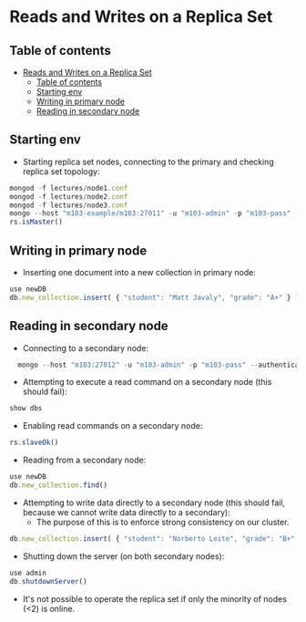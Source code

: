 # Reads and Writes on a Replica Set

## Table of contents

- [Reads and Writes on a Replica Set](#reads-and-writes-on-a-replica-set)
  - [Table of contents](#table-of-contents)
  - [Starting env](#starting-env)
  - [Writing in primary node](#writing-in-primary-node)
  - [Reading in secondary node](#reading-in-secondary-node)

## Starting env

- Starting replica set nodes, connecting to the primary and checking replica set topology:

```js
mongod -f lectures/node1.conf
mongod -f lectures/node2.conf
mongod -f lectures/node3.conf
mongo --host "m103-example/m103:27011" -u "m103-admin" -p "m103-pass" --authenticationDatabase "admin"
rs.isMaster()
```

## Writing in primary node

- Inserting one document into a new collection in primary node:

```js
use newDB
db.new_collection.insert( { "student": "Matt Javaly", "grade": "A+" } )
```

## Reading in secondary node

- Connecting to a secondary node:

```js
  mongo --host "m103:27012" -u "m103-admin" -p "m103-pass" --authenticationDatabase "admin"
```

- Attempting to execute a read command on a secondary node (this should fail):

```js
show dbs
```

- Enabling read commands on a secondary node:

```js
rs.slaveOk()
```

- Reading from a secondary node:

```js
use newDB
db.new_collection.find()
```

- Attempting to write data directly to a secondary node (this should fail, because we cannot write data directly to a secondary):
  - The purpose of this is to enforce strong consistency on our cluster.

```js
db.new_collection.insert( { "student": "Norberto Leite", "grade": "B+" } )
```

- Shutting down the server (on both secondary nodes):

```js
use admin
db.shutdownServer()
```

- It's not possible to operate the replica set if only the minority of nodes (<2) is online.
